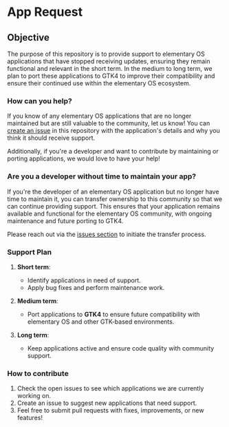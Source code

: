 # App Request

## Objective

The purpose of this repository is to provide support to elementary OS applications that have stopped receiving updates, ensuring they remain functional and relevant in the short term. In the medium to long term, we plan to port these applications to GTK4 to improve their compatibility and ensure their continued use within the elementary OS ecosystem.

### How can you help?

If you know of any elementary OS applications that are no longer maintained but are still valuable to the community, let us know! You can [create an issue](https://github.com/elementary-community/app-request/issues) in this repository with the application's details and why you think it should receive support.

Additionally, if you're a developer and want to contribute by maintaining or porting applications, we would love to have your help!

### Are you a developer without time to maintain your app?

If you're the developer of an elementary OS application but no longer have time to maintain it, you can transfer ownership to this community so that we can continue providing support. This ensures that your application remains available and functional for the elementary OS community, with ongoing maintenance and future porting to GTK4.

Please reach out via the [issues section](https://github.com/elementary-community/app-request/issues) to initiate the transfer process.

### Support Plan

1. **Short term**: 
   - Identify applications in need of support.
   - Apply bug fixes and perform maintenance work.

2. **Medium term**: 
   - Port applications to **GTK4** to ensure future compatibility with elementary OS and other GTK-based environments.

3. **Long term**: 
   - Keep applications active and ensure code quality with community support.

### How to contribute

1. Check the open issues to see which applications we are currently working on.
2. Create an issue to suggest new applications that need support.
3. Feel free to submit pull requests with fixes, improvements, or new features!

